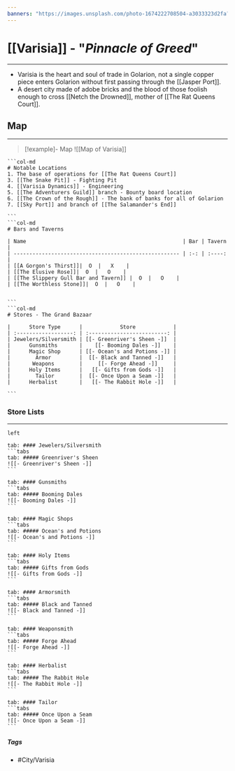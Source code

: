 ```yaml
---
banners: "https://images.unsplash.com/photo-1674222708504-a3033323d2fa?q=80&w=1740&auto=format&fit=crop&ixlib=rb-4.1.0&ixid=M3wxMjA3fDB8MHxwaG90by1wYWdlfHx8fGVufDB8fHx8fA%3D%3D"
---
```


# [[Varisia]] - "*Pinnacle of Greed*"
---
- Varisia is the heart and soul of trade in Golarion, not a single copper piece enters Golarion without first passing through the [[Jasper Port]]. 
- A desert city made of adobe bricks and the blood of those foolish enough to cross [[Netch the Drowned]], mother of [[The Rat Queens Court]]. 

## Map 
---
>[!example]- Map 
>![[Map of Varisia]]

````col
```col-md
# Notable Locations
1. The base of operations for [[The Rat Queens Court]]
3. [[The Snake Pit]] - Fighting Pit
4. [[Varisia Dynamics]] - Engineering 
5. [[The Adventurers Guild]] branch - Bounty board location
6. [[The Crown of the Rough]] - The bank of banks for all of Golarion
7. [[Sky Port]] and branch of [[The Salamander's End]]

```
```col-md
# Bars and Taverns

| Name                                                  | Bar | Tavern |
| ----------------------------------------------------- | :-: | :----: |
| [[A Gorgon's Thirst]]|  O  |   X    |
| [[The Elusive Rose]]|  O  |   O    |
| [[The Slippery Gull Bar and Tavern]] |  O  |   O    |
| [[The Worthless Stone]]|  O  |   O    |


```
```col-md
# Stores - The Grand Bazaar

|      Store Type      |            Store            |
| :------------------: | :-------------------------: |
| Jewelers/Silversmith | [[- Greenriver's Sheen -]]  |
|      Gunsmiths       |    [[- Booming Dales -]]    |
|      Magic Shop      | [[- Ocean's and Potions -]] |
|        Armor         |  [[- Black and Tanned -]]   |
|       Weapons        |     [[- Forge Ahead -]]     |
|      Holy Items      |   [[- Gifts from Gods -]]   |
|        Tailor        |  [[- Once Upon a Seam -]]   |
|      Herbalist       |   [[- The Rabbit Hole -]]   |

```
````

### Store Lists 
---
````tabs
left

tab: #### Jewelers/Silversmith
```tabs
tab: ##### Greenriver's Sheen
![[- Greenriver's Sheen -]]
```

tab: #### Gunsmiths
```tabs
tab: ##### Booming Dales
![[- Booming Dales -]]
```

tab: #### Magic Shops
```tabs
tab: ##### Ocean's and Potions
![[- Ocean's and Potions -]]
```

tab: #### Holy Items
```tabs
tab: ##### Gifts from Gods
![[- Gifts from Gods -]]
```

tab: #### Armorsmith
```tabs
tab: ##### Black and Tanned
![[- Black and Tanned -]]
```

tab: #### Weaponsmith
```tabs
tab: ##### Forge Ahead
![[- Forge Ahead -]]
```

tab: #### Herbalist
```tabs
tab: ##### The Rabbit Hole
![[- The Rabbit Hole -]]
```

tab: #### Tailor
```tabs
tab: ##### Once Upon a Seam
![[- Once Upon a Seam -]]
```
````
##### Tags 
- #City/Varisia
